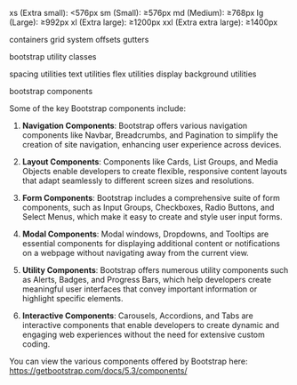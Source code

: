 xs (Extra small): <576px
sm (Small): ≥576px
md (Medium): ≥768px
lg (Large): ≥992px
xl (Extra large): ≥1200px
xxl (Extra extra large): ≥1400px


containers
grid system
offsets 
gutters 

bootstrap utility classes 

spacing utilities 
text utilities
flex utilities
display 
background utilities

bootstrap components

Some of the key Bootstrap components include:

1. **Navigation Components**: Bootstrap offers various navigation components like Navbar, Breadcrumbs, and Pagination to simplify the creation of site navigation, enhancing user experience across devices.


2. **Layout Components**: Components like Cards, List Groups, and Media Objects enable developers to create flexible, responsive content layouts that adapt seamlessly to different screen sizes and resolutions.


3. **Form Components**: Bootstrap includes a comprehensive suite of form components, such as Input Groups, Checkboxes, Radio Buttons, and Select Menus, which make it easy to create and style user input forms.


4. **Modal Components**: Modal windows, Dropdowns, and Tooltips are essential components for displaying additional content or notifications on a webpage without navigating away from the current view.


5. **Utility Components**: Bootstrap offers numerous utility components such as Alerts, Badges, and Progress Bars, which help developers create meaningful user interfaces that convey important information or highlight specific elements.


6. **Interactive Components**: Carousels, Accordions, and Tabs are interactive components that enable developers to create dynamic and engaging web experiences without the need for extensive custom coding.


You can view the various components offered by Bootstrap here: https://getbootstrap.com/docs/5.3/components/

